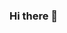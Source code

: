 ### Hi there 👋

<!--
**sakshiparikh23/sakshiparikh23** is a ✨ _special_ ✨ repository because its `README.md` (this file) appears on your GitHub profile.

Here are some ideas to get you started:

- 🔭 I’m currently working as a Backend Developer
- 🌱 I’m currently learning to work and get industrial exposure.
- 👯 I’m looking to collaborate on 
- 💬 Ask me about Backend.
- 📫 How to reach me: sakshiparikh23@gmail.com
- ⚡ Fun fact: 
-->
